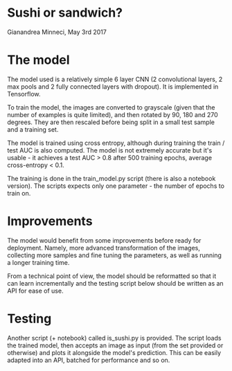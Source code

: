 # Sushi or sandwich?

Gianandrea Minneci, May 3rd 2017

# The model

The model used is a relatively simple 6 layer CNN (2 convolutional layers, 2 max pools and 2 fully connected layers with dropout). It is implemented in Tensorflow.

To train the model, the images are converted to grayscale (given that the number of examples is quite limited), and then rotated by 90, 180 and 270 degrees. They are then rescaled before being split in a small test sample and a training set.

The model is trained using cross entropy, although during training the train / test AUC is also computed. The model is not extremely accurate but it's usable - it achieves a test AUC > 0.8 after 500 training epochs, average cross-entropy < 0.1.

The training is done in the train_model.py script (there is also a notebook version). The scripts expects only one parameter - the number of epochs to train on.

# Improvements

The model would benefit from some improvements before ready for deployment. Namely, more advanced transformation of the images, collecting more samples and fine tuning the parameters, as well as running a longer training time.

From a technical point of view, the model should be reformatted so that it can learn incrementally and the testing script below should be written as an API for ease of use.

# Testing

Another script (+ notebook) called is_sushi.py is provided. The script loads the trained model, then accepts an image as input (from the set provided or otherwise) and plots it alongside the model's prediction. This can be easily adapted into an API, batched for performance and so on.

